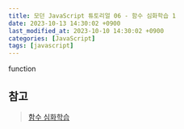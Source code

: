 ```yaml
---
title: 모던 JavaScript 튜토리얼 06 - 함수 심화학습 1
date: 2023-10-13 14:30:02 +0900
last_modified_at: 2023-10-10 14:30:02 +0900
categories: [JavaScript]
tags: [javascript]
---
```


function

##

## 참고

> [함수 심화학습](https://ko.javascript.info/advanced-functions)
